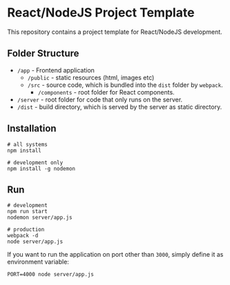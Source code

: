 # React/NodeJS Project Template

This repository contains a project template for React/NodeJS development.

## Folder Structure

* `/app` - Frontend application
  * `/public` - static resources (html, images etc)
  * `/src` - source code, which is bundled into the `dist` folder by `webpack`.
    * `/components` - root folder for React components.
* `/server` - root folder for code that only runs on the server.
* `/dist` - build directory, which is served by the server as static directory.

## Installation

```
# all systems
npm install

# development only
npm install -g nodemon
```

## Run

```
# development
npm run start
nodemon server/app.js
```

```
# production
webpack -d
node server/app.js
```

If you want to run the application on port other than `3000`, simply define it as environment variable:

```
PORT=4000 node server/app.js
```
